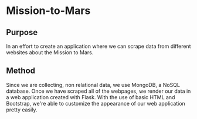 # Mission-to-Mars

## Purpose
In an effort to create  an application where we can scrape data from different websites about the Mission to Mars. 

## Method
Since we are collecting, non relational data, we use MongoDB, a NoSQL database.  Once we have scraped all of the webpages, we render our data in a web application created with Flask. With the use of basic HTML and Bootstrap, we're able to customize the appearance of our web application pretty easily.



